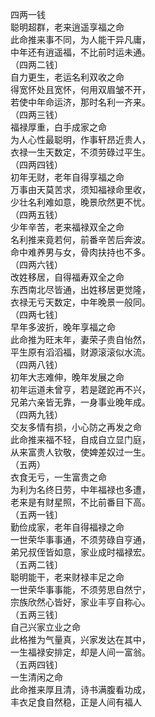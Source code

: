 四两一钱<br/>
   聪明超群，老来逍遥享福之命<br/>
   此命推来事不同，为人能干异凡庸，<br/>
   中年还有逍遥福，不比前时运未通。<br/>
   （四两二钱〕<br/>
自力更生，老运名利双收之命<br/>
得宽怀处且宽怀，何用双眉皱不开，<br/>
若使中年命运济，那时名利一齐来。<br/>
（四两三钱）<br/>
福禄厚重，白手成家之命<br/>
为人心性最聪明，作事轩昂近贵人，<br/>
衣禄一生天数定，不须劳碌过平生。<br/>
（四两四钱）<br/>
初年无财，老年自得享福之命<br/>
万事由天莫苦求，须知福禄命里收，<br/>
少壮名利难如意，晚景欣然更不忧。<br/>
（四两五钱）<br/>
少年辛苦，老来福禄双全之命<br/>
名利推来竟若何，前番辛苦后奔波。<br/>
命中难养男与女，骨肉扶持也不多。<br/>
（四两六钱）<br/>
改姓移居，自得福寿双全之命<br/>
东西南北尽皆通，出姓移居更觉隆，<br/>
衣禄无亏天数定，中年晚景一般同。<br/>
（四两七钱〕<br/>
早年多波折，晚年享福之命<br/>
此命推为旺末年，妻荣子贵自怡然，<br/>
平生原有滔滔福，财源滚滚似水流。<br/>
（四两八钱）<br/>
初年大志难伸，晚年发展之命<br/>
初年运道未曾亨，若是蹉跎再不兴，<br/>
兄弟六亲皆无靠，一身事业晚年成。<br/>
（四两九钱）<br/>
交友多情有损，小心防之再发之命<br/>
此命推来福不轻，自成自立显门庭，<br/>
从来富贵人钦敬，使婢差奴过一生。<br/>
（五两）<br/>
衣食无亏，一生富贵之命<br/>
为利为名终日劳，中年福禄也多遭，<br/>
老来是有财星照，不比前番目下高。<br/>
（五两一钱〕<br/>
勤俭成家，老年自得福禄之命<br/>
一世荣华事事通，不须劳碌自亨通，<br/>
弟兄叔侄皆如意，家业成时福禄宏。<br/>
（五两二钱〕<br/>
聪明能干，老来财禄丰足之命<br/>
一世荣华事事能，不须劳思自然宁，<br/>
宗族欣然心皆好，家业丰亨自称心。<br/>
（五两三钱〕<br/>
自己兴家立业之命<br/>
此格推为气量真，兴家发达在其中，<br/>
一生福禄安排定，却是人间一富翁。<br/>
（五两四钱〕<br/>
一生清闲之命<br/>
此命推来厚且清，诗书满腹看功成，<br/>
丰衣足食自然稳，正是人间有福人<br/>

